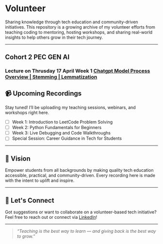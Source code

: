 # Volunteer

Sharing knowledge through tech education and community-driven initiatives. This repository is a growing archive of my volunteer efforts from teaching coding to mentoring, hosting workshops, and sharing real-world insights to help others grow in their tech journey.

---
## Cohort 2 PEC GEN AI
### Lecture on Thrusday 17 April Week 1 [Chatgpt Model Process Overview | Stemming | Lemmatization](https://www.youtube.com/live/fr_gCCFTvGM?si=fbWpje70vHkGFlA1)
## 📹 Upcoming Recordings

Stay tuned! I’ll be uploading my teaching sessions, webinars, and workshops right here.

- [ ] Week 1: Introduction to LeetCode Problem Solving
- [ ] Week 2: Python Fundamentals for Beginners
- [ ] Week 3: Live Debugging and Code Walkthroughs
- [ ] Special Session: Career Guidance in Tech for Students

---

## 🎯 Vision

Empower students from all backgrounds by making quality tech education accessible, practical, and community-driven. Every recording here is made with the intent to uplift and inspire.

---

## 🤝 Let's Connect

Got suggestions or want to collaborate on a volunteer-based tech initiative? Feel free to reach out or connect via [LinkedIn](https://www.linkedin.com/)!

---

> *“Teaching is the best way to learn — and giving back is the best way to grow.”*
